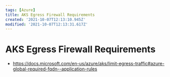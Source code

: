 ```yaml
---
tags: [Azure]
title: AKS Egress Firewall Requirements
created: '2021-10-07T12:13:10.945Z'
modified: '2021-10-07T12:13:31.617Z'
---
```


# AKS Egress Firewall Requirements

* https://docs.microsoft.com/en-us/azure/aks/limit-egress-traffic#azure-global-required-fqdn--application-rules

